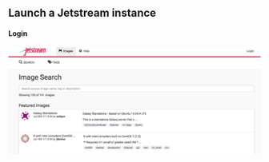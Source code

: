 ## Launch a Jetstream instance

#### Login

![alt text](https://github.com/Gen711/Fall17/blob/master/pics/one.png "Login")
